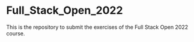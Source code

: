 # Full_Stack_Open_2022
This is the repository to submit the exercises of the Full Stack Open 2022 course.
